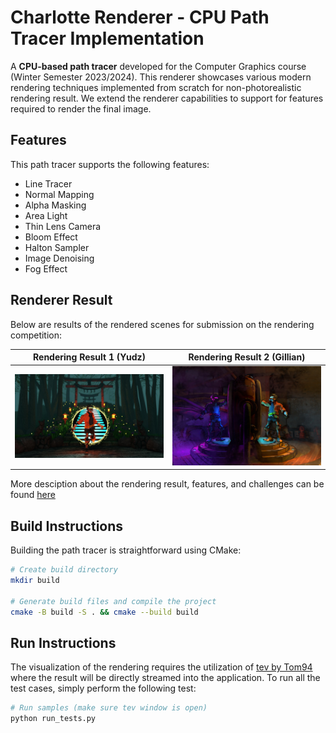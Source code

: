 # Charlotte Renderer - CPU Path Tracer Implementation

A **CPU-based path tracer** developed for the Computer Graphics course (Winter Semester 2023/2024). This renderer showcases various modern rendering techniques implemented from scratch for non-photorealistic rendering result. We extend the renderer capabilities to support for features required to render the final image.

<!-- --- -->

## Features

This path tracer supports the following features:

- Line Tracer
- Normal Mapping
- Alpha Masking
- Area Light
- Thin Lens Camera
- Bloom Effect
- Halton Sampler
- Image Denoising
- Fog Effect

<!-- --- -->

## Renderer Result

Below are results of the rendered scenes for submission on the rendering competition:

| Rendering Result 1 (Yudz) | Rendering Result 2 (Gillian) |
|-----------------|-----------------|
| ![Original](figures/scene_yudz.jpeg) | ![Rendered](figures/scene_gillian.jpg) |

More desciption about the rendering result, features, and challenges can be found [here](YOUR_WEBSITE_LINK_HERE)

<!-- --- -->


## Build Instructions

Building the path tracer is straightforward using CMake:

```bash
# Create build directory
mkdir build 

# Generate build files and compile the project
cmake -B build -S . && cmake --build build
```

## Run Instructions


The visualization of the rendering requires the utilization of [tev by Tom94](https://github.com/Tom94/tev) where the result will be directly streamed into the application. To run all the test cases, simply perform the following test:

```bash
# Run samples (make sure tev window is open)
python run_tests.py
```